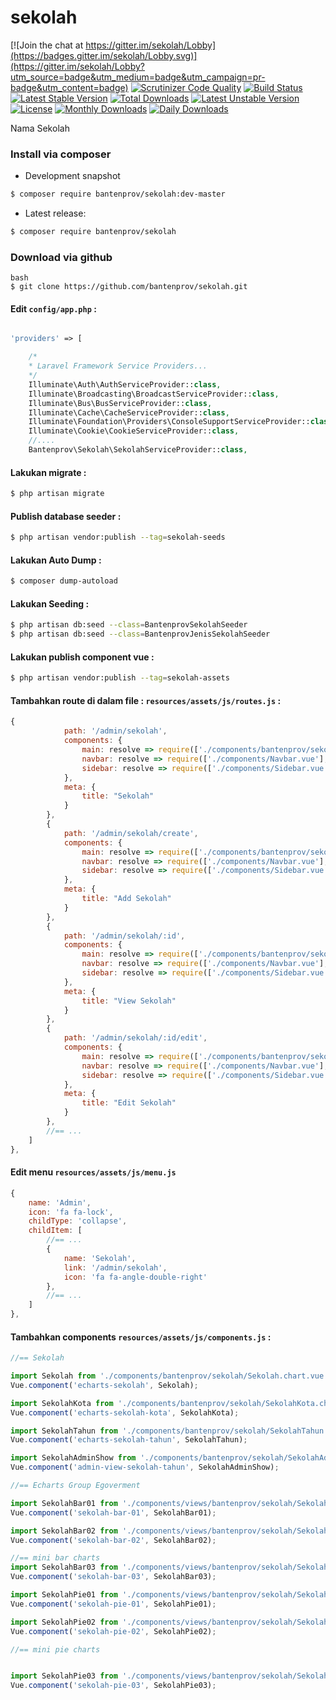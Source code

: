 # sekolah

[![Join the chat at https://gitter.im/sekolah/Lobby](https://badges.gitter.im/sekolah/Lobby.svg)](https://gitter.im/sekolah/Lobby?utm_source=badge&utm_medium=badge&utm_campaign=pr-badge&utm_content=badge)
[![Scrutinizer Code Quality](https://scrutinizer-ci.com/g/bantenprov/sekolah/badges/quality-score.png?b=master)](https://scrutinizer-ci.com/g/bantenprov/sekolah/?branch=master)
[![Build Status](https://scrutinizer-ci.com/g/bantenprov/sekolah/badges/build.png?b=master)](https://scrutinizer-ci.com/g/bantenprov/sekolah/build-status/master)
[![Latest Stable Version](https://poser.pugx.org/bantenprov/sekolah/v/stable)](https://packagist.org/packages/bantenprov/sekolah)
[![Total Downloads](https://poser.pugx.org/bantenprov/sekolah/downloads)](https://packagist.org/packages/bantenprov/sekolah)
[![Latest Unstable Version](https://poser.pugx.org/bantenprov/sekolah/v/unstable)](https://packagist.org/packages/bantenprov/sekolah)
[![License](https://poser.pugx.org/bantenprov/sekolah/license)](https://packagist.org/packages/bantenprov/sekolah)
[![Monthly Downloads](https://poser.pugx.org/bantenprov/sekolah/d/monthly)](https://packagist.org/packages/bantenprov/sekolah)
[![Daily Downloads](https://poser.pugx.org/bantenprov/sekolah/d/daily)](https://packagist.org/packages/bantenprov/sekolah)

Nama Sekolah

### Install via composer

- Development snapshot
```bash
$ composer require bantenprov/sekolah:dev-master
```
- Latest release:

```bash
$ composer require bantenprov/sekolah
```

### Download via github
~~~
bash
$ git clone https://github.com/bantenprov/sekolah.git
~~~

#### Edit `config/app.php` :
```php

'providers' => [

    /*
    * Laravel Framework Service Providers...
    */
    Illuminate\Auth\AuthServiceProvider::class,
    Illuminate\Broadcasting\BroadcastServiceProvider::class,
    Illuminate\Bus\BusServiceProvider::class,
    Illuminate\Cache\CacheServiceProvider::class,
    Illuminate\Foundation\Providers\ConsoleSupportServiceProvider::class,
    Illuminate\Cookie\CookieServiceProvider::class,
    //....
    Bantenprov\Sekolah\SekolahServiceProvider::class,

```

#### Lakukan migrate :

```bash
$ php artisan migrate
```

#### Publish database seeder :

```bash
$ php artisan vendor:publish --tag=sekolah-seeds
```

#### Lakukan Auto Dump :

```bash
$ composer dump-autoload
```

#### Lakukan Seeding :

```bash
$ php artisan db:seed --class=BantenprovSekolahSeeder
$ php artisan db:seed --class=BantenprovJenisSekolahSeeder
```

#### Lakukan publish component vue :

```bash
$ php artisan vendor:publish --tag=sekolah-assets
```
#### Tambahkan route di dalam file : `resources/assets/js/routes.js` :

```javascript
{
            path: '/admin/sekolah',
            components: {
                main: resolve => require(['./components/bantenprov/sekolah/Sekolah.index.vue'], resolve),
                navbar: resolve => require(['./components/Navbar.vue'], resolve),
                sidebar: resolve => require(['./components/Sidebar.vue'], resolve)
            },
            meta: {
                title: "Sekolah"
            }
        },
        {
            path: '/admin/sekolah/create',
            components: {
                main: resolve => require(['./components/bantenprov/sekolah/Sekolah.add.vue'], resolve),
                navbar: resolve => require(['./components/Navbar.vue'], resolve),
                sidebar: resolve => require(['./components/Sidebar.vue'], resolve)
            },
            meta: {
                title: "Add Sekolah"
            }
        },
        {
            path: '/admin/sekolah/:id',
            components: {
                main: resolve => require(['./components/bantenprov/sekolah/Sekolah.show.vue'], resolve),
                navbar: resolve => require(['./components/Navbar.vue'], resolve),
                sidebar: resolve => require(['./components/Sidebar.vue'], resolve)
            },
            meta: {
                title: "View Sekolah"
            }
        },
        {
            path: '/admin/sekolah/:id/edit',
            components: {
                main: resolve => require(['./components/bantenprov/sekolah/Sekolah.edit.vue'], resolve),
                navbar: resolve => require(['./components/Navbar.vue'], resolve),
                sidebar: resolve => require(['./components/Sidebar.vue'], resolve)
            },
            meta: {
                title: "Edit Sekolah"
            }
        },
        //== ...
    ]
},

```
#### Edit menu `resources/assets/js/menu.js`

```javascript
{
    name: 'Admin',
    icon: 'fa fa-lock',
    childType: 'collapse',
    childItem: [
        //== ...
        {
            name: 'Sekolah',
            link: '/admin/sekolah',
            icon: 'fa fa-angle-double-right'
        },
        //== ...
    ]
},
```

#### Tambahkan components `resources/assets/js/components.js` :

```javascript
//== Sekolah

import Sekolah from './components/bantenprov/sekolah/Sekolah.chart.vue';
Vue.component('echarts-sekolah', Sekolah);

import SekolahKota from './components/bantenprov/sekolah/SekolahKota.chart.vue';
Vue.component('echarts-sekolah-kota', SekolahKota);

import SekolahTahun from './components/bantenprov/sekolah/SekolahTahun.chart.vue';
Vue.component('echarts-sekolah-tahun', SekolahTahun);

import SekolahAdminShow from './components/bantenprov/sekolah/SekolahAdmin.show.vue';
Vue.component('admin-view-sekolah-tahun', SekolahAdminShow);

//== Echarts Group Egoverment

import SekolahBar01 from './components/views/bantenprov/sekolah/SekolahBar01.vue';
Vue.component('sekolah-bar-01', SekolahBar01);

import SekolahBar02 from './components/views/bantenprov/sekolah/SekolahBar02.vue';
Vue.component('sekolah-bar-02', SekolahBar02);

//== mini bar charts
import SekolahBar03 from './components/views/bantenprov/sekolah/SekolahBar03.vue';
Vue.component('sekolah-bar-03', SekolahBar03);

import SekolahPie01 from './components/views/bantenprov/sekolah/SekolahPie01.vue';
Vue.component('sekolah-pie-01', SekolahPie01);

import SekolahPie02 from './components/views/bantenprov/sekolah/SekolahPie02.vue';
Vue.component('sekolah-pie-02', SekolahPie02);

//== mini pie charts


import SekolahPie03 from './components/views/bantenprov/sekolah/SekolahPie03.vue';
Vue.component('sekolah-pie-03', SekolahPie03);

```
